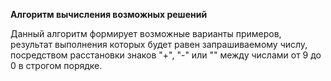 <b>Алгоритм вычисления возможных решений</b>

Данный алгоритм формирует возможные варианты примеров, результат выполнения которых будет равен запрашиваемому числу, посредством расстановки знаков "+", "-" или "" между числами от 9 до 0 в строгом порядке.